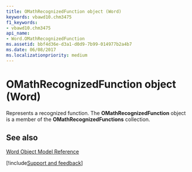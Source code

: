 ```yaml
---
title: OMathRecognizedFunction object (Word)
keywords: vbawd10.chm3475
f1_keywords:
- vbawd10.chm3475
api_name:
- Word.OMathRecognizedFunction
ms.assetid: bbf4d36e-d3a1-d0d9-7b99-014977b2a4b7
ms.date: 06/08/2017
ms.localizationpriority: medium
---
```



# OMathRecognizedFunction object (Word)

Represents a recognized function. The **OMathRecognizedFunction** object is a member of the **OMathRecognizedFunctions** collection.


## See also



[Word Object Model Reference](overview/Word/object-model.md)

[!include[Support and feedback](~/includes/feedback-boilerplate.md)]